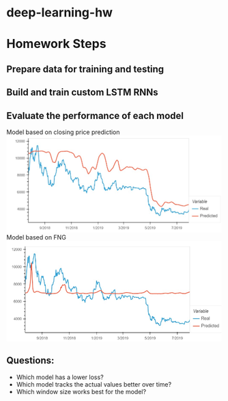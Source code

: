 # deep-learning-hw


# Homework Steps

## Prepare data for training and testing

## Build and train custom LSTM RNNs

## Evaluate the performance of each model

Model based on closing price prediction
![Alt text](https://github.com/e-mcfarlane/deep-learning-hw/blob/main/ClosePredictChart.jpg "Model based on closing price prediction")
Model based on FNG
![Alt text](https://github.com/e-mcfarlane/deep-learning-hw/blob/main/FngPredictChart.jpg "Model based on FNG")

## Questions:
<ul>
<li>Which model has a lower loss?
<li>Which model tracks the actual values better over time?
<li>Which window size works best for the model?
